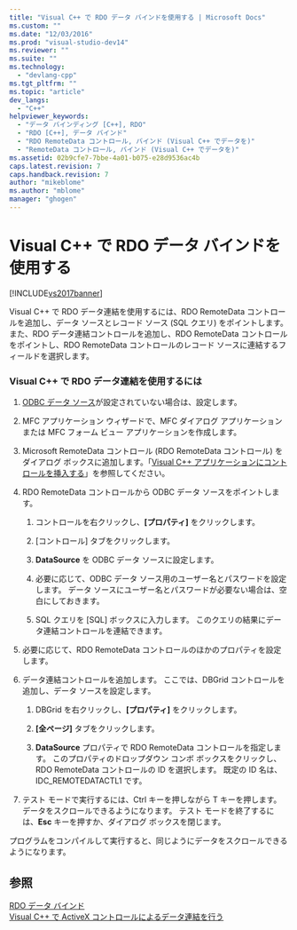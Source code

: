 ```yaml
---
title: "Visual C++ で RDO データ バインドを使用する | Microsoft Docs"
ms.custom: ""
ms.date: "12/03/2016"
ms.prod: "visual-studio-dev14"
ms.reviewer: ""
ms.suite: ""
ms.technology: 
  - "devlang-cpp"
ms.tgt_pltfrm: ""
ms.topic: "article"
dev_langs: 
  - "C++"
helpviewer_keywords: 
  - "データ バインディング [C++], RDO"
  - "RDO [C++], データ バインド"
  - "RDO RemoteData コントロール, バインド (Visual C++ でデータを)"
  - "RemoteData コントロール, バインド (Visual C++ でデータを)"
ms.assetid: 02b9cfe7-7bbe-4a01-b075-e28d9536ac4b
caps.latest.revision: 7
caps.handback.revision: 7
author: "mikeblome"
ms.author: "mblome"
manager: "ghogen"
---
```

# Visual C++ で RDO データ バインドを使用する
[!INCLUDE[vs2017banner](../../assembler/inline/includes/vs2017banner.md)]

Visual C\+\+ で RDO データ連結を使用するには、RDO RemoteData コントロールを追加し、データ ソースとレコード ソース \(SQL クエリ\) をポイントします。  また、RDO データ連結コントロールを追加し、RDO RemoteData コントロールをポイントし、RDO RemoteData コントロールのレコード ソースに連結するフィールドを選択します。  
  
### Visual C\+\+ で RDO データ連結を使用するには  
  
1.  [ODBC データ ソース](../../data/ado-rdo/odbc-connections.md)が設定されていない場合は、設定します。  
  
2.  MFC アプリケーション ウィザードで、MFC ダイアログ アプリケーションまたは MFC フォーム ビュー アプリケーションを作成します。  
  
3.  Microsoft RemoteData コントロール \(RDO RemoteData コントロール\) をダイアログ ボックスに追加します。「[Visual C\+\+ アプリケーションにコントロールを挿入する](../../data/ado-rdo/inserting-the-control-into-a-visual-cpp-application.md)」を参照してください。  
  
4.  RDO RemoteData コントロールから ODBC データ ソースをポイントします。  
  
    1.  コントロールを右クリックし、**\[プロパティ\]** をクリックします。  
  
    2.  \[コントロール\] タブをクリックします。  
  
    3.  **DataSource** を ODBC データ ソースに設定します。  
  
    4.  必要に応じて、ODBC データ ソース用のユーザー名とパスワードを設定します。  データ ソースにユーザー名とパスワードが必要ない場合は、空白にしておきます。  
  
    5.  SQL クエリを \[SQL\] ボックスに入力します。  このクエリの結果にデータ連結コントロールを連結できます。  
  
5.  必要に応じて、RDO RemoteData コントロールのほかのプロパティを設定します。  
  
6.  データ連結コントロールを追加します。  ここでは、DBGrid コントロールを追加し、データ ソースを設定します。  
  
    1.  DBGrid を右クリックし、**\[プロパティ\]** をクリックします。  
  
    2.  **\[全ページ\]** タブをクリックします。  
  
    3.  **DataSource** プロパティで RDO RemoteData コントロールを指定します。  このプロパティのドロップダウン コンボ ボックスをクリックし、RDO RemoteData コントロールの ID を選択します。  既定の ID 名は、IDC\_REMOTEDATACTL1 です。  
  
7.  テスト モードで実行するには、Ctrl キーを押しながら T キーを押します。  データをスクロールできるようになります。  テスト モードを終了するには、**Esc** キーを押すか、ダイアログ ボックスを閉じます。  
  
 プログラムをコンパイルして実行すると、同じようにデータをスクロールできるようになります。  
  
## 参照  
 [RDO データ バインド](../../data/ado-rdo/rdo-databinding.md)   
 [Visual C\+\+ で ActiveX コントロールによるデータ連結を行う](../../data/ado-rdo/databinding-with-activex-controls-in-visual-cpp.md)